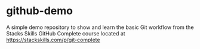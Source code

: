 # github-demo
A simple demo repository to show and learn the basic Git workflow from the 
Stacks Skills GitHub Complete course located at https://stackskills.com/p/git-complete
